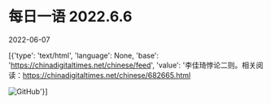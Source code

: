 # 每日一语 2022.6.6

2022-06-07

[{'type': 'text/html', 'language': None, 'base': 'https://chinadigitaltimes.net/chinese/feed', 'value': '李佳琦悖论二则。相关阅读：https://chinadigitaltimes.net/chinese/682665.html

![GitHub](https://chinadigitaltimes.net/chinese/files/2022/06/6.6.jpg)'}]